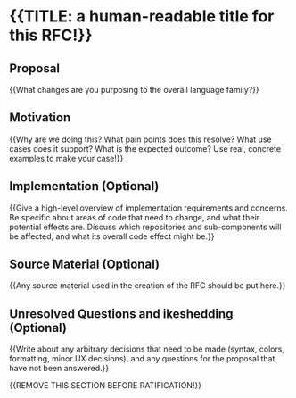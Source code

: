 # {{TITLE: a human-readable title for this RFC!}}

## Proposal

{{What changes are you purposing to the overall language family?}}

## Motivation

{{Why are we doing this? What pain points does this resolve? What use cases does it support? What is the expected outcome? Use real, concrete examples to make your case!}}

## Implementation (Optional)

{{Give a high-level overview of implementation requirements and concerns. Be specific about areas of code that need to change, and what their potential effects are. Discuss which repositories and sub-components will be affected, and what its overall code effect might be.}}

## Source Material (Optional)

{{Any source material used in the creation of the RFC should be put here.}}

## Unresolved Questions and ikeshedding (Optional)

{{Write about any arbitrary decisions that need to be made (syntax, colors, formatting, minor UX decisions), and any questions for the proposal that have not been answered.}}

{{REMOVE THIS SECTION BEFORE RATIFICATION!}}
